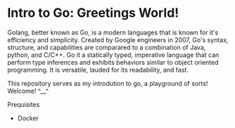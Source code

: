 # Intro to Go: Greetings World!

Golang, better known as Go, is a modern languages that is known for it's efficiency and simplicity. Created by Google engineers in 2007, Go's syntax, structure, and capabilities are comparared to a combination of Java, python, and C/C++. Go it a statically typed, imperative language that can perform type inferences and exhibits behaviors similar to object oriented programming. It is versatile, lauded for its readability, and fast.

This repository serves as my introdution to go, a playground of sorts! Welcome! ^__^

Prequisites
- Docker
